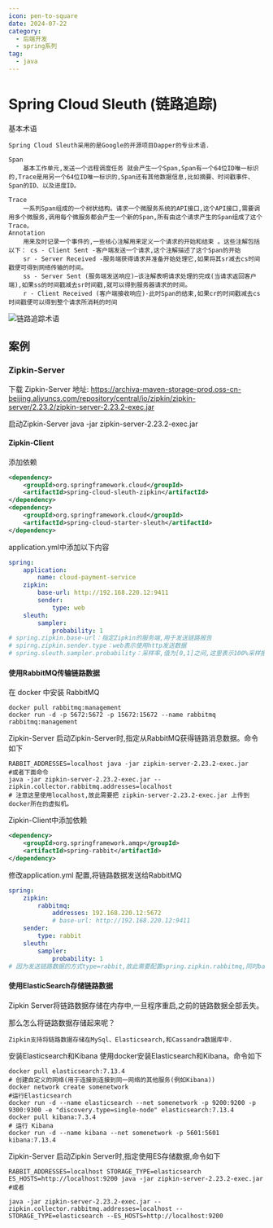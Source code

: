 ```yaml
---
icon: pen-to-square
date: 2024-07-22
category:
  - 后端开发
  - spring系列
tag:
  - java
---
```

# Spring Cloud Sleuth (链路追踪)
基本术语
```
Spring Cloud Sleuth采⽤的是Google的开源项⽬Dapper的专业术语.

Span
    基本⼯作单元,发送⼀个远程调度任务 就会产⽣⼀个Span,Span有⼀个64位ID唯⼀标识的,Trace是⽤另⼀个64位ID唯⼀标识的,Span还有其他数据信息,⽐如摘要、时间戳事件、Span的ID、以及进度ID。

Trace
    ⼀系列Span组成的⼀个树状结构。请求⼀个微服务系统的API接⼝,这个API接⼝,需要调⽤多个微服务,调⽤每个微服务都会产⽣⼀个新的Span,所有由这个请求产⽣的Span组成了这个Trace。
Annotation
    ⽤来及时记录⼀个事件的,⼀些核⼼注解⽤来定义⼀个请求的开始和结束 。这些注解包括以下： cs - Client Sent -客户端发送⼀个请求,这个注解描述了这个Span的开始
    sr - Server Received -服务端获得请求并准备开始处理它,如果将其sr减去cs时间戳便可得到⽹络传输的时间。
    ss - Server Sent (服务端发送响应)–该注解表明请求处理的完成(当请求返回客户端),如果ss的时间戳减去sr时间戳,就可以得到服务器请求的时间。
    r - Client Received (客户端接收响应)-此时Span的结束,如果cr的时间戳减去cs时间戳便可以得到整个请求所消耗的时间
```

![链路追踪术语](https://i.jpg.dog/f50a2a29c7744cffa8e6e1d2d751be50.png)


## 案例
### Zipkin-Server
下载 Zipkin-Server 地址:  https://archiva-maven-storage-prod.oss-cn-beijing.aliyuncs.com/repository/central/io/zipkin/zipkin-server/2.23.2/zipkin-server-2.23.2-exec.jar

启动Zipkin-Server java -jar zipkin-server-2.23.2-exec.jar

#### Zipkin-Client
添加依赖
```xml
<dependency>
    <groupId>org.springframework.cloud</groupId>
    <artifactId>spring-cloud-sleuth-zipkin</artifactId>
</dependency>
<dependency>
    <groupId>org.springframework.cloud</groupId>
    <artifactId>spring-cloud-starter-sleuth</artifactId>
</dependency>
```
application.yml中添加以下内容
```yml
spring:
    application:
        name: cloud-payment-service
    zipkin:
        base-url: http://192.168.220.12:9411
        sender:
            type: web
    sleuth:
        sampler:
            probability: 1
# spring.zipkin.base-url：指定Zipkin的服务端,⽤于发送链路报告
# spirng.zipkin.sender.type：web表示使⽤http发送数据
# spring.sleuth.sampler.probability：采样率,值为[0,1]之间,这⾥表示100%采样报告
```

#### 使⽤RabbitMQ传输链路数据
在 docker 中安装 RabbitMQ
```shell
docker pull rabbitmq:management
docker run -d -p 5672:5672 -p 15672:15672 --name rabbitmq rabbitmq:management
```

Zipkin-Server 启动Zipkin-Server时,指定从RabbitMQ获得链路消息数据。命令如下
```
RABBIT_ADDRESSES=localhost java -jar zipkin-server-2.23.2-exec.jar
#或者下⾯命令
java -jar zipkin-server-2.23.2-exec.jar --zipkin.collector.rabbitmq.addresses=localhost
# 注意这⾥使⽤localhost,故此需要把 zipkin-server-2.23.2-exec.jar 上传到docker所在的虚拟机。
```

Zipkin-Client中添加依赖
```xml
<dependency>
    <groupId>org.springframework.amqp</groupId>
    <artifactId>spring-rabbit</artifactId>
</dependency>
```
修改application.yml 配置,将链路数据发送给RabbitMQ
```yml
spring:
    zipkin:
        rabbitmq:
            addresses: 192.168.220.12:5672
            # base-url: http://192.168.220.12:9411
    sender:
        type: rabbit
    sleuth:
        sampler:
            probability: 1
# 因为发送链路数据的⽅式type=rabbit,故此需要配置spring.zipkin.rabbitmq,同时base-url就不需要了
```

#### 使⽤ElasticSearch存储链路数据
Zipkin Server将链路数据存储在内存中,⼀旦程序重启,之前的链路数据全部丢失。

那么怎么将链路数据存储起来呢？
    
    Zipkin⽀持将链路数据存储在MySql、Elasticsearch,和Cassandra数据库中.

安装Elasticsearch和Kibana 使⽤docker安装Elasticsearch和Kibana。命令如下

```shell
docker pull elasticsearch:7.13.4
# 创建⾃定义的⽹络(⽤于连接到连接到同⼀⽹络的其他服务(例如Kibana))
docker network create somenetwork
#运⾏Elasticsearch
docker run -d --name elasticsearch --net somenetwork -p 9200:9200 -p
9300:9300 -e "discovery.type=single-node" elasticsearch:7.13.4
docker pull kibana:7.3.4
# 运⾏ Kibana
docker run -d --name kibana --net somenetwork -p 5601:5601 kibana:7.13.4
```

Zipkin-Server 启动Zipkin Server时,指定使⽤ES存储数据,命令如下
```shell
RABBIT_ADDRESSES=localhost STORAGE_TYPE=elasticsearch ES_HOSTS=http://localhost:9200 java -jar zipkin-server-2.23.2-exec.jar 
#或者 

java -jar zipkin-server-2.23.2-exec.jar -- zipkin.collector.rabbitmq.addresses=localhost --STORAGE_TYPE=elasticsearch --ES_HOSTS=http://localhost:9200
```